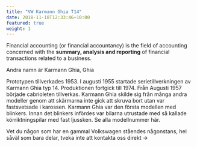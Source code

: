 ```yaml
---
title: "VW Karmann Ghia T14"
date: 2018-11-18T12:33:46+10:00
featured: true
weight: 1
---
```


Financial accounting (or financial accountancy) is the field of accounting concerned with the **summary, analysis and reporting** of financial transactions related to a business.

<!-- ![Accounting Services](/images/austin-distel-nGc5RT2HmF0-unsplash.jpg) -->

<!-- # Objectives  -->

Andra namn är Karmann Ghia, Ghia

Prototypen tillverkades 1953. I augusti 1955 startade serietillverkningen av Karmann Ghia typ 14. Produktionen fortgick till 1974. Från Augusti 1957 började cabrioleten tillverkas. Karmann Ghia skilde sig från många andra modeller genom att skärmarna inte gick att skruva bort utan var fastsvetsade i karossen. Karmann Ghia var den första modellen med blinkers. Innan det blinkers infördes var bilarna utrustade med så kallade körriktningspilar med fast ljussken. Se alla modellnummer här.

Vet du någon som har en gammal Volkswagen ståendes någonstans, hel såväl som bara delar, tveka inte att kontakta oss direkt →